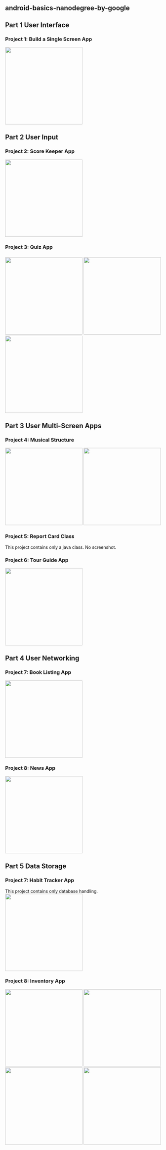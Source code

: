 ## android-basics-nanodegree-by-google

<h2> Part 1 User Interface</h2>
<h3> Project 1: Build a Single Screen App</h3>
<img src="https://user-images.githubusercontent.com/35014751/34502641-b35bc2ea-f014-11e7-9651-74706ee31109.png" width=250>
<h2>Part 2 User Input</h2>
<h3>Project 2: Score Keeper App</h3>
<img src="https://user-images.githubusercontent.com/35014751/34502647-bdc595c6-f014-11e7-80b0-16e50a509bc7.png" width=250>
<h3>Project 3: Quiz App<h3>
<div>
<img src="https://user-images.githubusercontent.com/35014751/34502652-c3e07db8-f014-11e7-8f5c-fd40bc1473a6.png" width=250>
<img src="https://user-images.githubusercontent.com/35014751/34502657-c7d7d10a-f014-11e7-8157-3f1e5ceb348a.png" width=250>
<img src="https://user-images.githubusercontent.com/35014751/34502663-cbf7513e-f014-11e7-847f-c9ef5d72369e.png" width=250>
</div>
<h2>Part 3 User Multi-Screen Apps</h2>
<h3>Project 4: Musical Structure</h3>
<div>
<img src="https://user-images.githubusercontent.com/35014751/34544594-74aa586c-f0e7-11e7-8ac9-052122882ba9.png" width=250>
<img src="https://user-images.githubusercontent.com/35014751/34544625-b3d96578-f0e7-11e7-8730-8adc009a87f1.jpg" width=250>
</div>
<h3>Project 5: Report Card Class</h3>
This project contains only a java class. No screenshot.
<h3>Project 6: Tour Guide App</h3>
<img src="https://user-images.githubusercontent.com/35014751/34544476-d1f9652c-f0e6-11e7-8304-144ef55af876.png" width=250>
<h2>Part 4 User Networking</h2>
<h3>Project 7: Book Listing App</h3>
<img src="" width=250>
<h3>Project 8: News App</h3>
<img src="https://user-images.githubusercontent.com/35014751/34544480-d55fc846-f0e6-11e7-9ef1-b25038007444.png" width=250>
<h2>Part 5 Data Storage</h2>
<h3>Project 7: Habit Tracker App</h3>
This project contains only database handling.
<img src="https://user-images.githubusercontent.com/35014751/34544484-da8ce768-f0e6-11e7-9be2-2f78423ba010.png" width=250>
<h3>Project 8: Inventory App</h3>
<div>
<img src="https://user-images.githubusercontent.com/35014751/34503632-cbb0be54-f019-11e7-93fe-7aeacede581d.png" width=250>
<img src="https://user-images.githubusercontent.com/35014751/34503634-d485e086-f019-11e7-8d09-9c67912eefbf.png" width=250>
<img src="https://user-images.githubusercontent.com/35014751/34503641-d97b3cf8-f019-11e7-8d9e-277f375ab4c8.png" width=250>
<img src="https://user-images.githubusercontent.com/35014751/34503644-dd2e950c-f019-11e7-8110-8b5a6585ceeb.png" width=250>
</div>
